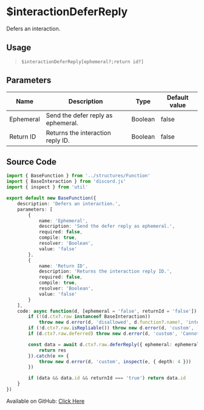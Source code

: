 # $interactionDeferReply
Defers an interaction.
## Usage
> `$interactionDeferReply[ephemeral?;return id?]`
## Parameters
|   Name    |            Description             |  Type   | Default value |
|-----------|------------------------------------|---------|---------------|
| Ephemeral | Send the defer reply as ephemeral. | Boolean | false         |
| Return ID | Returns the interaction reply ID.  | Boolean | false         |

## Source Code
```ts
import { BaseFunction } from '../structures/Function'
import { BaseInteraction } from 'discord.js'
import { inspect } from 'util'

export default new BaseFunction({
    description: 'Defers an interaction.',
    parameters: [
        {
            name: 'Ephemeral',
            description: 'Send the defer reply as ephemeral.',
            required: false,
            compile: true,
            resolver: 'Boolean',
            value: 'false'
        },
        {
            name: 'Return ID',
            description: 'Returns the interaction reply ID.',
            required: false,
            compile: true,
            resolver: 'Boolean',
            value: 'false'
        }
    ],
    code: async function(d, [ephemeral = 'false', returnId = 'false']) {
        if (!(d.ctx?.raw instanceof BaseInteraction))
            throw new d.error(d, 'disallowed', d.function?.name!, 'interactions')
        if (!d.ctx?.raw.isRepliable()) throw new d.error(d, 'custom', `${d.commandType} is not repliable.`)
        if (d.ctx?.raw.deferred) throw new d.error(d, 'custom', 'Cannot defer an interaction that is already deferred.')

        const data = await d.ctx?.raw.deferReply({ ephemeral: ephemeral === 'true' }).then((res) => {
            return res
        }).catch(e => {
            throw new d.error(d, 'custom', inspect(e, { depth: 4 }))
        })

        if (data && data.id && returnId === 'true') return data.id
    }
})

```
Available on GitHub: [Click Here](https://github.com/Cyberghxst/bdjs/blob/v1/src/functions/interactionDeferReply.ts)